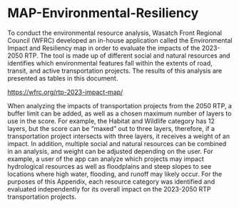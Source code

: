 # MAP-Environmental-Resiliency

To conduct the environmental resource analysis, Wasatch Front Regional Council (WFRC) developed an in-house application called the Environmental Impact and Resiliency map in order to evaluate the impacts
of the 2023-2050 RTP. The tool is made up of different social and natural resources and identifies which environmental features fall within the extents of road, transit, and active transportation projects. The results of this analysis are presented as tables in this document.

https://wfrc.org/rtp-2023-impact-map/

When analyzing the impacts of transportation projects from the 2050 RTP, a buffer limit can be added, as well as a chosen maximum number of layers to use in the score. For example, the Habitat and Wildlife category has 12 layers, but the score can be “maxed” out to three layers, therefore, if a transportation project intersects with three layers, it receives a weight of an impact. In addition, multiple social and natural resources can be combined in an analysis, and weight can be adjusted depending on the user. For example, a user of the app can analyze which projects may impact hydrological resources as well as floodplains and steep slopes to see locations where high water, flooding, and runoff may likely occur. For the purposes of this Appendix, each resource category was identified and evaluated independently for its overall impact on the 2023-2050 RTP transportation projects.

